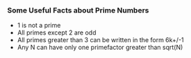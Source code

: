 ### Some Useful Facts about Prime Numbers
- 1 is not a prime
- All primes except 2 are odd
- All primes greater than 3 can be written in the form 6k+/-1
- Any N can have only one primefactor greater than sqrt(N)
